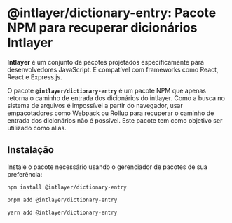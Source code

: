# @intlayer/dictionary-entry: Pacote NPM para recuperar dicionários Intlayer

**Intlayer** é um conjunto de pacotes projetados especificamente para desenvolvedores JavaScript. É compatível com frameworks como React, React e Express.js.

O pacote **`@intlayer/dictionary-entry`** é um pacote NPM que apenas retorna o caminho de entrada dos dicionários do intlayer. Como a busca no sistema de arquivos é impossível a partir do navegador, usar empacotadores como Webpack ou Rollup para recuperar o caminho de entrada dos dicionários não é possível. Este pacote tem como objetivo ser utilizado como alias.

## Instalação

Instale o pacote necessário usando o gerenciador de pacotes de sua preferência:

```bash packageManager="npm"
npm install @intlayer/dictionary-entry
```

```bash packageManager="pnpm"
pnpm add @intlayer/dictionary-entry
```

```bash packageManager="yarn"
yarn add @intlayer/dictionary-entry
```
